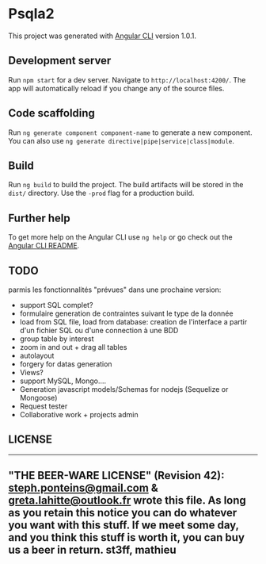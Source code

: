 # Psqla2

This project was generated with [Angular CLI](https://github.com/angular/angular-cli) version 1.0.1.

## Development server

Run `npm start` for a dev server. Navigate to `http://localhost:4200/`. The app will automatically reload if you change any of the source files.

## Code scaffolding

Run `ng generate component component-name` to generate a new component. You can also use `ng generate directive|pipe|service|class|module`.

## Build

Run `ng build` to build the project. The build artifacts will be stored in the `dist/` directory. Use the `-prod` flag for a production build.

## Further help

To get more help on the Angular CLI use `ng help` or go check out the [Angular CLI README](https://github.com/angular/angular-cli/blob/master/README.md).

## TODO
parmis les fonctionnalités "prévues" dans une prochaine version:
* support SQL complet?
* formulaire generation de contraintes suivant le type de la donnée
* load from SQL file, load from database: creation de l'interface a partir d'un fichier SQL ou d'une connection à une BDD
* group table by interest
* zoom in and out + drag all tables
* autolayout
* forgery for datas generation
* Views?
* support MySQL, Mongo....
* Generation javascript models/Schemas for nodejs (Sequelize or Mongoose)
* Request tester
* Collaborative work + projects admin

## LICENSE
  --------------------------------------------------------------------------
  "THE BEER-WARE LICENSE" (Revision 42):
  <steph.ponteins@gmail.com> & <greta.lahitte@outlook.fr> wrote this file.
  As long as you retain this notice you can do whatever you want with this 
  stuff. If we meet some day, and you think this stuff is worth it, you can
  buy us a beer in return.                                   st3ff, mathieu
  --------------------------------------------------------------------------
 